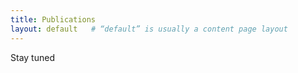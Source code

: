 ```yaml
---
title: Publications
layout: default   # “default” is usually a content page layout
---
```


Stay tuned
